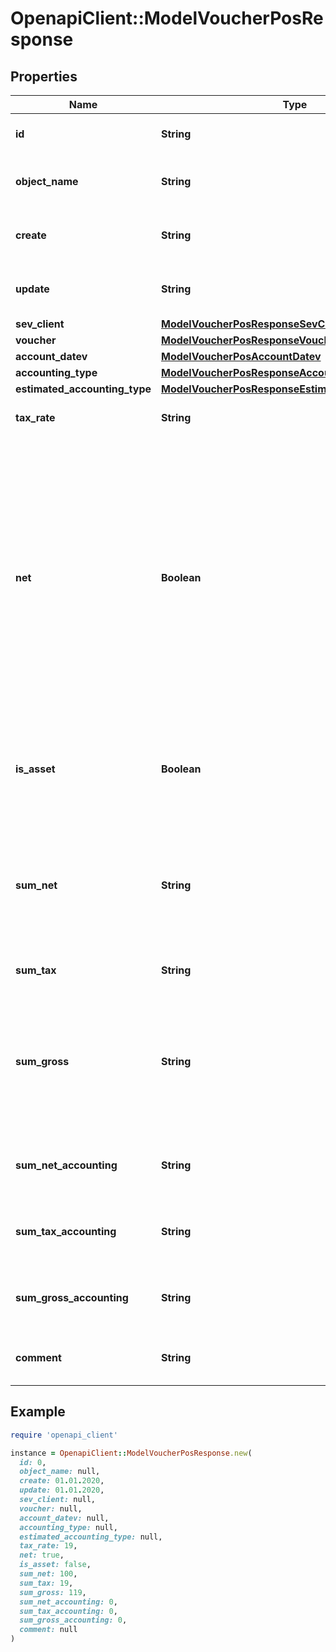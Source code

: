 # OpenapiClient::ModelVoucherPosResponse

## Properties

| Name | Type | Description | Notes |
| ---- | ---- | ----------- | ----- |
| **id** | **String** | The voucher position id | [optional][readonly] |
| **object_name** | **String** | The voucher position object name | [optional][readonly] |
| **create** | **String** | Date of voucher position creation | [optional][readonly] |
| **update** | **String** | Date of last voucher position update | [optional][readonly] |
| **sev_client** | [**ModelVoucherPosResponseSevClient**](ModelVoucherPosResponseSevClient.md) |  | [optional] |
| **voucher** | [**ModelVoucherPosResponseVoucher**](ModelVoucherPosResponseVoucher.md) |  |  |
| **account_datev** | [**ModelVoucherPosAccountDatev**](ModelVoucherPosAccountDatev.md) |  |  |
| **accounting_type** | [**ModelVoucherPosResponseAccountingType**](ModelVoucherPosResponseAccountingType.md) |  |  |
| **estimated_accounting_type** | [**ModelVoucherPosResponseEstimatedAccountingType**](ModelVoucherPosResponseEstimatedAccountingType.md) |  | [optional] |
| **tax_rate** | **String** | Tax rate of the voucher position. |  |
| **net** | **Boolean** | Determines whether &#39;sumNet&#39; or &#39;sumGross&#39; is regarded.&lt;br&gt;       If both are not given, &#39;sum&#39; is regarded and treated as net or gross depending on &#39;net&#39;.  All positions must be either net or gross, a mixture of the two is not possible. |  |
| **is_asset** | **Boolean** | Determines whether position is regarded as an asset which can be depreciated. | [optional] |
| **sum_net** | **String** | Net sum of the voucher position.&lt;br&gt;      Only regarded if &#39;net&#39; is &#39;true&#39;, otherwise its readOnly. |  |
| **sum_tax** | **String** | Tax sum of the voucher position. | [optional][readonly] |
| **sum_gross** | **String** | Gross sum of the voucher position.&lt;br&gt;      Only regarded if &#39;net&#39; is &#39;false&#39;, otherwise its readOnly. |  |
| **sum_net_accounting** | **String** | Net accounting sum. Is equal to sumNet. | [optional][readonly] |
| **sum_tax_accounting** | **String** | Tax accounting sum. Is equal to sumTax. | [optional][readonly] |
| **sum_gross_accounting** | **String** | Gross accounting sum. Is equal to sumGross. | [optional][readonly] |
| **comment** | **String** | Comment for the voucher position. | [optional] |

## Example

```ruby
require 'openapi_client'

instance = OpenapiClient::ModelVoucherPosResponse.new(
  id: 0,
  object_name: null,
  create: 01.01.2020,
  update: 01.01.2020,
  sev_client: null,
  voucher: null,
  account_datev: null,
  accounting_type: null,
  estimated_accounting_type: null,
  tax_rate: 19,
  net: true,
  is_asset: false,
  sum_net: 100,
  sum_tax: 19,
  sum_gross: 119,
  sum_net_accounting: 0,
  sum_tax_accounting: 0,
  sum_gross_accounting: 0,
  comment: null
)
```


